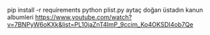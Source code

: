 
pip install -r requirements
python plist.py 
aytaç doğan  üstadın kanun albumleri
https://www.youtube.com/watch?v=7BNPyW6oKXk&list=PL10jaZnT4ImP_9ccim_Ko4OKSDI4ob7Qe